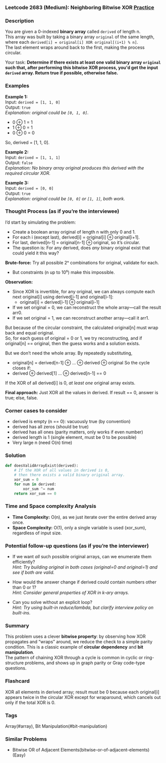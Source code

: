 ### Leetcode 2683 (Medium): Neighboring Bitwise XOR [Practice](https://leetcode.com/problems/neighboring-bitwise-xor)

### Description  
You are given a 0-indexed **binary array** called `derived` of length n.  
This array was built by taking a binary array `original` of the same length, where each `derived[i] = original[i] XOR original[(i+1) % n]`.  
The last element wraps around back to the first, making the process circular.

Your task: **Determine if there exists at least one valid binary array `original` such that, after performing this bitwise XOR process, you'd get the input `derived` array. Return true if possible, otherwise false.**

### Examples  

**Example 1:**  
Input: `derived = [1, 1, 0]`  
Output: `true`  
*Explanation: original could be `[0, 1, 0]`.*

- 0 ⊕ 1 = 1
- 1 ⊕ 0 = 1
- 0 ⊕ 0 = 0

So, derived = [1, 1, 0].

**Example 2:**  
Input: `derived = [1, 1, 1]`  
Output: `false`  
*Explanation: No binary array original produces this derived with the required circular XOR.*

**Example 3:**  
Input: `derived = [0, 0]`  
Output: `true`  
*Explanation: original could be `[0, 0]` or `[1, 1]`, both work.*

### Thought Process (as if you’re the interviewee)  

I’d start by simulating the problem:

- Create a boolean array original of length n with only 0 and 1.
- For each i (except last), derived[i] = original[i] ⊕ original[i+1].
- For last, derived[n-1] = original[n-1] ⊕ original, so it’s circular.
- The question is: For any derived, does *any* binary original exist that could yield it this way?

**Brute-force:** Try all possible 2ⁿ combinations for original, validate for each.  
- But constraints (n up to 10⁵) make this impossible.

**Observation:**
- Since XOR is invertible, for any original, we can always compute each next original[i] using derived[i-1] and original[i-1]:
    - original[i] = derived[i-1] ⊕ original[i-1]
- If we set original = 0, we can reconstruct the whole array—call the result arr0.
- If we set original = 1, we can reconstruct another array—call it arr1.

But because of the circular constraint, the calculated original[n] must wrap back and equal original.  
So, for each guess of original = 0 or 1, we try reconstructing, and if original[n] == original, then the guess works and a solution exists.

But we don’t need the whole array.
By repeatedly substituting,
- original[n] = derived[n-1] ⊕ ... ⊕ derived ⊕ original
So the cycle closes if:
- derived ⊕ derived[1] ... ⊕ derived[n-1] == 0

If the XOR of all derived[i] is 0, *at least one* original array exists.

**Final approach:** Just XOR all the values in derived. If result == 0, answer is true; else, false.

### Corner cases to consider  
- derived is empty (n == 0): vacuously true (by convention)
- derived has all zeros (should be true)
- derived has all ones (parity matters, only works if even number)
- derived length is 1 (single element, must be 0 to be possible)
- Very large n (need O(n) time)

### Solution

```python
def doesValidArrayExist(derived):
    # If the XOR of all values in derived is 0,
    # then there exists a valid binary original array.
    xor_sum = 0
    for num in derived:
        xor_sum ^= num
    return xor_sum == 0
```

### Time and Space complexity Analysis  

- **Time Complexity:** O(n), as we just iterate over the entire derived array once.
- **Space Complexity:** O(1), only a single variable is used (xor_sum), regardless of input size.

### Potential follow-up questions (as if you’re the interviewer)  

- If we want *all* such possible original arrays, can we enumerate them efficiently?  
  *Hint: Try building original in both cases (original=0 and original=1) and see if both are valid.*

- How would the answer change if derived could contain numbers other than 0 or 1?  
  *Hint: Consider general properties of XOR in k-ary arrays.*

- Can you solve without an explicit loop?  
  *Hint: Try using built-in reduce/lambda, but clarify interview policy on built-ins.*

### Summary
This problem uses a clever **bitwise property**: by observing how XOR propagates and “wraps” around, we reduce the check to a simple parity condition. This is a classic example of **circular dependency** and **bit manipulation**.  
The pattern of chaining XOR through a cycle is common in cyclic or ring-structure problems, and shows up in graph parity or Gray code-type questions.


### Flashcard
XOR all elements in derived array; result must be 0 because each original[i] appears twice in the circular XOR except for wraparound, which cancels out only if the total XOR is 0.

### Tags
Array(#array), Bit Manipulation(#bit-manipulation)

### Similar Problems
- Bitwise OR of Adjacent Elements(bitwise-or-of-adjacent-elements) (Easy)